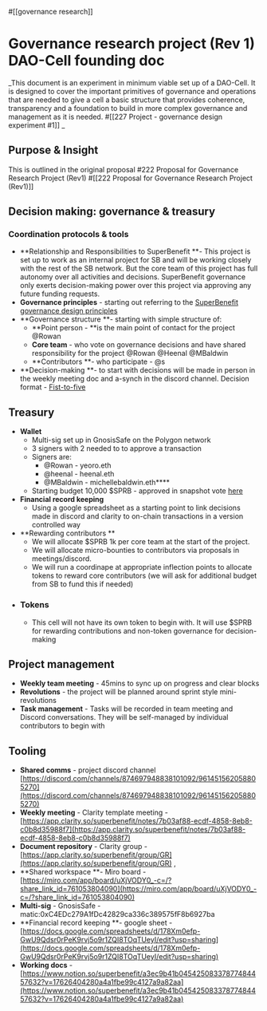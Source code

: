 #[[governance research]] 


# Governance research project (Rev 1) DAO-Cell founding doc




_This document is an experiment in minimum viable set up of a DAO-Cell. It is designed to cover the important primitives of governance and operations that are needed to give a cell a basic structure that provides coherence, transparency and a foundation to build in more complex governance and management as it is needed.  #[[227 Project - governance design experiment #1]] _
## Purpose & Insight
This is outlined in the original proposal #222 Proposal for Governance Research Project (Rev1) 
#[[222 Proposal for Governance Research Project (Rev1)]] 
## Decision making: governance & treasury
### Coordination protocols & tools
- **Relationship and Responsibilities to SuperBenefit **- This project is set up to work as an internal project for SB and will be working closely with the rest of the SB network. But the core team of this project has full autonomy over all activities and decisions. SuperBenefit governance only exerts decision-making power over this project via approving any future funding requests.
- **Governance principles** - starting out referring to the [SuperBenefit governance design principles](https://app.clarity.so/superbenefit/work/55) 
- **Governance structure **- starting with simple structure of:
	- **Point person - **is the main point of contact for the project @Rowan
	- **Core team** - who vote on governance decisions and have shared responsibility for the project @Rowan @Heenal @MBaldwin
	- **Contributors **- who participate - @s
- **Decision-making **- to start with decisions will be made in person in the weekly meeting doc and a-synch in the discord channel. Decision format - [Fist-to-five](https://app.clarity.so/superbenefit/work/55) 

## Treasury
- **Wallet**
	- Multi-sig set up in GnosisSafe on the Polygon network
	- 3 signers with 2 needed to to approve a transaction
	- Signers are:
		- @Rowan  - yeoro.eth
		- @heenal  - heenal.eth
		- @MBaldwin - michellebaldwin.eth****
	- Starting budget 10,000 $SPRB - approved in snapshot vote [here](https://snapshot.org/#/superbenefit.eth/proposal/0x163c2bd331d5063dd72a7448108c06994c21a6fb2c3b6bb649e2a19f6bea50cf) 
- **Financial record keeping**
	- Using a google spreadsheet as a starting point to link decisions made in discord and clarity to on-chain transactions in a version controlled way
- **Rewarding contributors **
	- We will allocate $SPRB 1k per core team at the start of the project. 
	- We will allocate micro-bounties to contributors via proposals in meetings/discord. 
	- We will run a coordinape at appropriate inflection points to allocate tokens to reward core contributors (we will ask for additional budget from SB to fund this if needed)
- ### Tokens 
	- This cell will not have its own token to begin with. It will use $SPRB for rewarding contributions and non-token governance for decision-making

## Project management 
- **Weekly team meeting** - 45mins to sync up on progress and clear blocks
- **Revolutions** - the project will be planned around sprint style mini-revolutions 
- **Task management** - Tasks will be recorded in team meeting and Discord conversations. They will be self-managed by individual contributors to begin with

## Tooling
- **Shared comms** - project discord channel [https://discord.com/channels/874697948838101092/961451562058805270](https://discord.com/channels/874697948838101092/961451562058805270) 
- **Weekly meeting** - Clarity template meeting - [https://app.clarity.so/superbenefit/notes/7b03af88-ecdf-4858-8eb8-c0b8d35988f7](https://app.clarity.so/superbenefit/notes/7b03af88-ecdf-4858-8eb8-c0b8d35988f7) 
- **Document repository** - Clarity group - [https://app.clarity.so/superbenefit/group/GR](https://app.clarity.so/superbenefit/group/GR) , 
- **Shared workspace **- Miro board - [https://miro.com/app/board/uXjVODY0_-c=/?share_link_id=761053804090](https://miro.com/app/board/uXjVODY0_-c=/?share_link_id=761053804090) 
- **Multi-sig** - GnosisSafe - matic:0xC4EDc279A1fDc42829ca336c389575fF8b6927ba
- **Financial record keeping **- google sheet -  [https://docs.google.com/spreadsheets/d/178Xm0efp-GwU9Qdsr0rPeK9rvj5o9r1ZQI8TOqTUeyI/edit?usp=sharing](https://docs.google.com/spreadsheets/d/178Xm0efp-GwU9Qdsr0rPeK9rvj5o9r1ZQI8TOqTUeyI/edit?usp=sharing) 
- **Working docs** - [https://www.notion.so/superbenefit/a3ec9b41b04542508337877484457632?v=17626404280a4a1fbe99c4127a9a82aa](https://www.notion.so/superbenefit/a3ec9b41b04542508337877484457632?v=17626404280a4a1fbe99c4127a9a82aa) 
